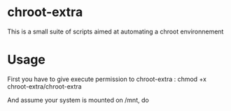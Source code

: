 # chroot-extra
This is a small suite of scripts aimed at automating a chroot environnement

# Usage
First you have to give execute permission to chroot-extra :
chmod +x chroot-extra/chroot-extra

And assume your system is mounted on /mnt, do 
